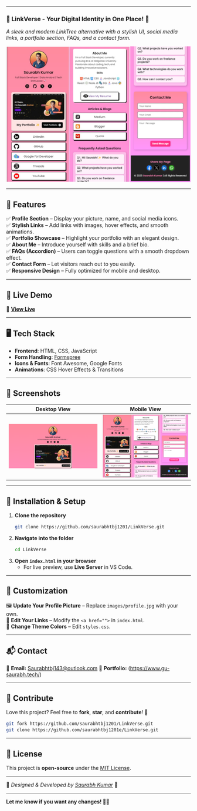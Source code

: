 
---

### **📌 LinkVerse - Your Digital Identity in One Place! 🚀**  
_A sleek and modern LinkTree alternative with a stylish UI, social media links, a portfolio section, FAQs, and a contact form._

![LinkVerse Preview](images/mobile.png)  

---

## 🌟 **Features**
✅ **Profile Section** – Display your picture, name, and social media icons.  
✅ **Stylish Links** – Add links with images, hover effects, and smooth animations.  
✅ **Portfolio Showcase** – Highlight your portfolio with an elegant design.  
✅ **About Me** – Introduce yourself with skills and a brief bio.  
✅ **FAQs (Accordion)** – Users can toggle questions with a smooth dropdown effect.  
✅ **Contact Form** – Let visitors reach out to you easily.  
✅ **Responsive Design** – Fully optimized for mobile and desktop.  

---

## 🚀 **Live Demo**
🔗 **[View Live](https://links-g2.vercel.app/)**  

---

## 🖥️ **Tech Stack**
- **Frontend**: HTML, CSS, JavaScript  
- **Form Handling**: [Formspree](https://formspree.io/) 
- **Icons & Fonts**: Font Awesome, Google Fonts  
- **Animations**: CSS Hover Effects & Transitions  

---

## 🎨 **Screenshots**
| Desktop View | Mobile View |
|-------------|------------|
| ![Desktop Screenshot](images/desktop.png) | ![Mobile Screenshot](images/mobile.png) |

---

## 📌 **Installation & Setup**
1. **Clone the repository**  
   ```bash
   git clone https://github.com/saurabhtbj1201/LinkVerse.git
   ```
2. **Navigate into the folder**  
   ```bash
   cd LinkVerse
   ```
3. **Open `index.html` in your browser**  
   - For live preview, use **Live Server** in VS Code.  

---

## 🔧 **Customization**
🖼️ **Update Your Profile Picture** – Replace `images/profile.jpg` with your own.  
🔗 **Edit Your Links** – Modify the `<a href="">` in `index.html`.  
🎨 **Change Theme Colors** – Edit `styles.css`.  

---

## 📬 **Contact**
📧 **Email:** Saurabhtbj143@outlook.com
🔗 **Portfolio:** (https://www.gu-saurabh.tech/)  

---

## 💖 **Contribute**
Love this project? Feel free to **fork**, **star**, and **contribute**! 🚀  

```bash
git fork https://github.com/saurabhtbj1201/LinkVerse.git
git clone https://github.com/saurabhtbj1201e/LinkVerse.git
```

---

## 📜 **License**
This project is **open-source** under the [MIT License](LICENSE).  

---

🔹 *Designed & Developed by [Saurabh Kumar](https://www.gu-saurabh.tech/)* 💙  

---

**Let me know if you want any changes! 🚀🔥**
